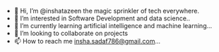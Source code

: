 - 👋 Hi, I’m @inshatazeen the magic sprinkler of tech everywhere.
- 👀 I’m interested in Software Development and data science..
- 🌱 I’m currently learning artificial intelligence and machine learning...
- 💞️ I’m looking to collaborate on projects
- 📫 How to reach me insha.sadaf786@gmail.com...

<!---
inshatazeen/inshatazeen is a ✨ special ✨ repository because its `README.md` (this file) appears on your GitHub profile.
You can click the Preview link to take a look at your changes.
--->
